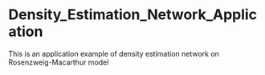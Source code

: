 # Density_Estimation_Network_Application
This is an application example of density estimation network on Rosenzweig-Macarthur model
